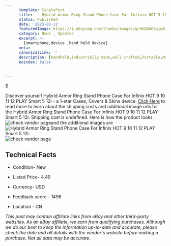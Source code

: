 ```yaml
---
      template: SinglePost
      title: -- Hybrid Armor Ring Stand Phone Case For Infinix HOT 9 10 11 12 PLAY Smart 5 12i
      status: Published
      date: '2023-02-11'
      featuredImage: https://i.ebayimg.com/thumbs/images/g/HhQAAOSwjwBjKUym/s-l225.jpg
      category: News , Updates
      excerpt: >-
        [smartphone,device ,hand held device]
      meta:
      canonicalLink: ''
      description: [handheld,industrially made,well crafted,Portable,Mobile,Compact,Convenient,Lightweight,Maneuverable,Man-portable,Miniature,Carriable,Hand-held,Light,Holdable,Transportable,Mobile device,Pocket-sized,On-the-go,Wireless,Cordless,Compact size,Convenient size, smartphone,device ,hand held device]
      noindex: false
      
        
---
```

$

Discover yourself Hybrid Armor Ring Stand Phone Case For Infinix HOT 9 10 11 12 PLAY Smart 5 12i - a 1-star Cases, Covers & Skins device. [Click Here](https://www.ebay.com/itm/325349557902?hash=item4bc058468e%3Ag%3AHhQAAOSwjwBjKUym&mkevt=1&mkcid=1&mkrid=711-53200-19255-0&campid=%253CePNCampaignId%253E&customid=%253CreferenceId%253E&toolid=10049) to read more to learn about the shipping costs and additional image urls for the Hybrid Armor Ring Stand Phone Case For Infinix HOT 9 10 11 12 PLAY Smart 5 12i. Shipping cost is undefined. Here is how the product looks ![check vendor page](https://i.ebayimg.com/thumbs/images/g/HhQAAOSwjwBjKUym/s-l225.jpg)and the additional images are![Hybrid Armor Ring Stand Phone Case For Infinix HOT 9 10 11 12 PLAY Smart 5 12i](https://i.ebayimg.com/images/g/HhQAAOSwjwBjKUym/s-l1600.jpg)![check vendor page](https://origin-galleryplus.ebayimg.com/ws/web/325349557902_2_0_1/225x225.jpg,https://origin-galleryplus.ebayimg.com/ws/web/325349557902_3_0_1/225x225.jpg,https://origin-galleryplus.ebayimg.com/ws/web/325349557902_4_0_1/225x225.jpg,https://origin-galleryplus.ebayimg.com/ws/web/325349557902_5_0_1/225x225.jpg,https://origin-galleryplus.ebayimg.com/ws/web/325349557902_6_0_1/225x225.jpg,https://origin-galleryplus.ebayimg.com/ws/web/325349557902_7_0_1/225x225.jpg,https://origin-galleryplus.ebayimg.com/ws/web/325349557902_8_0_1/225x225.jpg,https://origin-galleryplus.ebayimg.com/ws/web/325349557902_9_0_1/225x225.jpg,https://origin-galleryplus.ebayimg.com/ws/web/325349557902_10_0_1/225x225.jpg,https://origin-galleryplus.ebayimg.com/ws/web/325349557902_11_0_1/225x225.jpg)



 ## Technical Facts 



     
      

 - Condition- New 


      

 - Listed Price- 4.49 


      

 - Currency- USD 


      

 - Feedback score - 1496 


      

 - Location - CN 


      
      

 *_This post may contain affiliate links from eBay and other third-party websites. As an eBay affiliate, we earn from qualifying purchases. Although we do our best to keep the information up-to-date and accurate, please check the date and all details with the vendor's website before making a purchase. Not all data may be accurate._*






